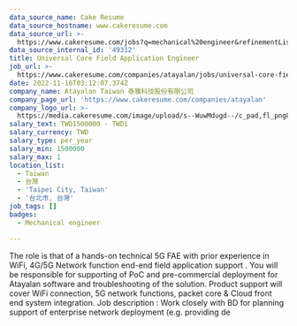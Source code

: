 ```yaml
---
data_source_name: Cake Resume
data_source_hostname: www.cakeresume.com
data_source_url: >-
  https://www.cakeresume.com/jobs?q=mechanical%20engineer&refinementList%5Blang_name%5D%5B0%5D=English&refinementList%5Bsalary_type%5D=per_year&range%5Bsalary_range%5D%5Bmin%5D=1000000&page=3
data_source_internal_id: '49312'
title: Universal Core Field Application Engineer
job_url: >-
  https://www.cakeresume.com/companies/atayalan/jobs/universal-core-field-application-engineer
date: 2022-11-16T03:12:07.374Z
company_name: Atayalan Taiwan 泰雅科技股份有限公司
company_page_url: 'https://www.cakeresume.com/companies/atayalan'
company_logo_url: >-
  https://media.cakeresume.com/image/upload/s--WuwMdugd--/c_pad,fl_png8,h_200,w_200/v1642146921/rwrgmsjwfqdnfyzzjnkc.png
salary_text: TWD1500000 - TWD1
salary_currency: TWD
salary_type: per_year
salary_min: 1500000
salary_max: 1
location_list:
  - Taiwan
  - 台灣
  - 'Taipei City, Taiwan'
  - '台北市, 台灣'
job_tags: []
badges:
  - Mechanical engineer

---
```


The role is that of a hands-on technical 5G FAE with prior experience in WiFi, 4G/5G Network function end-end field application support . You will be responsible for supporting of PoC and pre-commercial deployment for Atayalan software and troubleshooting of the solution. Product support will cover WiFi connection, 5G network functions, packet core & Cloud front end system integration. Job description : Work closely with BD for planning support of enterprise network deployment (e.g. providing de